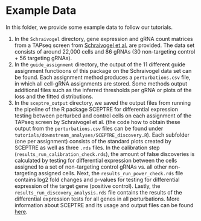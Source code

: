 # Example Data

In this folder, we provide some example data to follow our tutorials. 
1. In the `Schraivogel` directory, gene expression and gRNA count matrices from a TAPseq screen from [Schraivogel et al.](https://www.nature.com/articles/s41592-020-0837-5) are provided. The data set consists of around 22,000 cells and 86 gRNAs (30 non-targeting control + 56 targeting gRNAs).
2. In the `guide_assignment` directory, the output of the 11 different guide assignment functioons of this package on the Schraivogel data set can be found. Each assignment method produces a `perturbations.csv` file, in which all cell-gRNA assignments are stored. Some methods output additional files such as the inferred thresholds per gRNA or plots of the loss and the fitted distributions.
3. In the `sceptre_output` directory, we saved the output files from running the pipeline of the R package SCEPTRE for differential expression testing between perturbed and control cells on each assignment of the TAPseq screen by Schraivogel et al. (the code how to obtain these output from the `perturbations.csv` files can be found under `tutorials/downstream_analyses/SCEPTRE_discovery.R`). Each subfolder (one per assignment) consists of the standard plots created by SCEPTRE as well as three `.rds` files. In the calibration step (`results_run_calibration_check.rds`), the amount of false discoveries is calculated by testing for differential expression between the cells assigned to a set of non-targeting control gRNAs vs. all other non-targeting assigned cells. Next, the `results_run_power_check.rds` file contains log2 fold changes and p-values for testing for differential expression of the target gene (positive control). Lastly, the `results_run_discovery_analysis.rds` file contains the results of the differential expression tests for all genes in all perturbations. More information about SCEPTRE and its usage and output files can be found [here](https://timothy-barry.github.io/sceptre-book/sceptre.html). 
